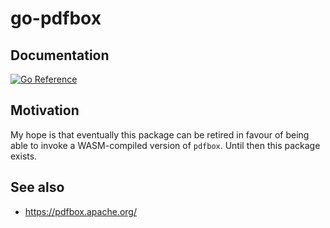 # go-pdfbox

## Documentation

[![Go Reference](https://pkg.go.dev/badge/github.com/sfomuseum/go-pdfbox.svg)](https://pkg.go.dev/github.com/sfomuseum/go-pdfbox)

## Motivation

My hope is that eventually this package can be retired in favour of being able to invoke a WASM-compiled version of `pdfbox`. Until then this package exists.

## See also

* https://pdfbox.apache.org/